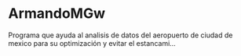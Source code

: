 # ArmandoMGw
Programa que ayuda al analisis de datos del aeropuerto de ciudad de mexico para su optimización y evitar el estancami…
